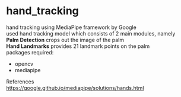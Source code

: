 # hand_tracking
hand tracking using MediaPipe framework by Google <br>
used hand tracking model which consists of 2 main modules, namely <br>
__Palm Detection__ crops out the image of the palm <br>
__Hand Landmarks__ provides 21 landmark points on the palm<br>
packages required: <br>
- opencv <br>
- mediapipe <br>

References <br>
https://google.github.io/mediapipe/solutions/hands.html
